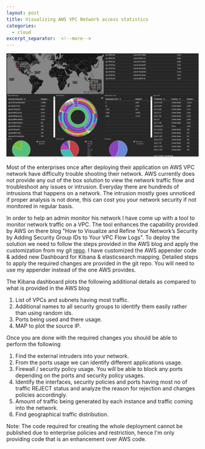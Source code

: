 ```yaml
---
layout: post
title: Visualizing AWS VPC Network access statistics
categories:
  - cloud
excerpt_separator:  <!--more-->
---
```


![placeholder](../_images/visualize_vpc_traffic.jpeg "Visualizing AWS VPC Network access statistics")


Most of the enterprises once after deploying their application on AWS VPC network have 
difficulty trouble shooting their network. AWS currently does not provide any out of the 
box solution to view the network traffic flow and troubleshoot any issues or intrusion. 
Everyday there are hundreds of intrusions that happens on a network. The intrusion mostly 
goes unnoticed if proper analysis is not done, this can cost you your network security 
if not monitored in regular basis.

In order to help an admin monitor his network I have come up with a tool to monitor network 
traffic on a VPC. The tool enhances the capability provided by AWS on there blog "How to 
Visualize and Refine Your Network’s Security by Adding Security Group IDs to Your VPC Flow Logs". 
To deploy the solution we need to follow the steps provided in the AWS blog and apply the 
customization from my git <a href="https://github.com/roshpr/aws-vpc-flow-log-appender" target="_blank">repo</a>. I have customized the AWS appender code & added new Dashboard 
for Kibana & elasticsearch mapping. Detailed steps to apply the required changes are provided in 
the git repo. You will need to use my appender instead of the one AWS provides.

The Kibana dashboard plots the following additional details as compared to what is provided in the AWS blog

1. List of VPCs and subnets having most traffic.
2. Additional names to all security groups to identify them easily rather than using random ids.
3. Ports being used and there usage.
4. MAP to plot the source IP.

Once you are done with the required changes you should be able to perform the following

1. Find the external intruders into your network.
2. From the ports usage we can identify different applications usage.
3. Firewall / security policy usage. You will be able to block any ports depending on the ports and security policy usages.
4. Identify the interfaces, security policies and ports having most no of traffic REJECT status and analyze the reason for rejection and changes policies accordingly.
5. Amount of traffic being generated by each instance and traffic coming into the network.
6. Find geographical traffic distribution.

Note: The code required for creating the whole deployment cannot be published due to enterprise policies and restriction, 
hence I'm only providing code that is an enhancement over AWS code.